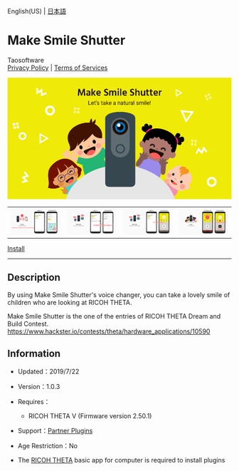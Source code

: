 English(US) | [日本語](README.ja.md)

# Make Smile Shutter
Taosoftware  
[Privacy Policy](../../README.md#privacy-policy) | [Terms of Services](../../README.md#terms-of-services)

<div align="center">
 <img src="1.png">

 <table>
  <tr>
   <td><img src="2.png"></td>
   <td><img src="3.png"></td>
   <td><img src="4.png"></td>
   <td><img src="5.png"></td>
  </tr>
 </table>
</div>

[Install](https://link.ricoh360.com/plugins/jp.co.taosoftware.makesmileshutter.thetaplugin/apk)

***

## Description
By using Make Smile Shutter's voice changer, you can take a lovely smile of children who are looking at RICOH THETA.  
  
Make Smile Shutter is the one of the entries of RICOH THETA Dream and Build Contest.  
https://www.hackster.io/contests/theta/hardware_applications/10590  
  
## Information
  * Updated：2019/7/22
  * Version：1.0.3
  * Requires：
    * RICOH THETA V (Firmware version 2.50.1)
  * Support：[Partner Plugins](https://github.com/baobab2013/makesmileshutter)
  * Age Restriction：No

* The [RICOH THETA](https://theta360.com/ja/about/application/pc.html#app-detail-01) basic app for computer is required to install plugins
